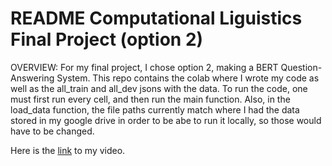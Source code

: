 # README Computational Liguistics Final Project (option 2)
OVERVIEW:
For my final project, I chose option 2, making a BERT Question-Answering System. This repo contains the colab where I wrote my code as well as the all_train and all_dev jsons with the data. To run the code, one must first run every cell, and then run the main function. Also, in the load_data function, the file paths currently match where I had the data stored in my google drive in order to be abe to run it locally, so those would have to be changed.

Here is the [link](https://drive.google.com/file/d/1Mu4KBwEFKW5R3mM6zN9imA_lbPROEdxd/view?usp=drive_link) to my video.
